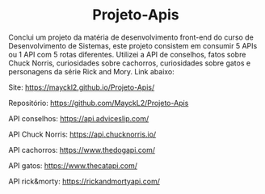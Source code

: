 <h1 align=center>Projeto-Apis</h1>


Conclui um projeto da matéria de desenvolvimento front-end do curso de Desenvolvimento de Sistemas, este projeto consistem em consumir 5 APIs ou 1 API com 5 rotas diferentes. Utilizei a API de conselhos, fatos sobre Chuck Norris, curiosidades sobre cachorros, curiosidades sobre gatos e personagens da série Rick and Mory. Link abaixo:

Site: https://mayckl2.github.io/Projeto-Apis/

Repositório: https://github.com/MayckL2/Projeto-Apis


API conselhos: https://api.adviceslip.com/

API Chuck Norris: https://api.chucknorris.io/

API cachorros: https://www.thedogapi.com/

API gatos: https://www.thecatapi.com/

API rick&morty: https://rickandmortyapi.com/

